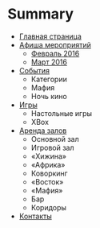 # Summary

* [Главная страница](README.md)
* [Афиша мероприятий](afisha.md)
   * [Февраль 2016](2016-02.md)
   * [Март 2016](2016-03.md)
* [События](events.md)
   * Категории
   * Мафия
   * Ночь кино
* [Игры](games.md)
   * Настольные игры
   * XBox
* [Аренда залов](rent.md)
   * Основной зал
   * Игровой зал
   * «Хижина»
   * «Африка»
   * Коворкинг
   * «Восток»
   * «Мафия»
   * Бар
   * Коридоры
* [Контакты](contacts.md)

